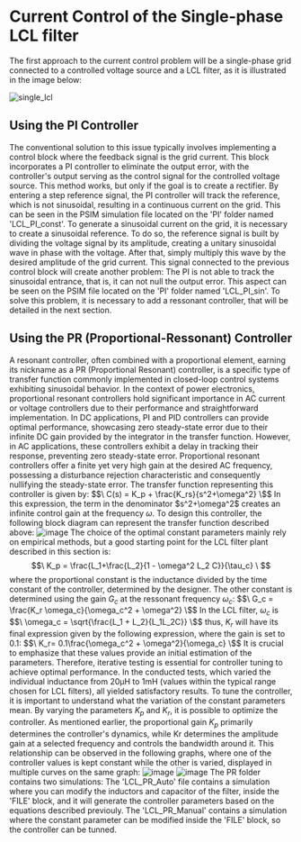 # Current Control of the Single-phase LCL filter
The first approach to the current control problem will be a single-phase grid connected to a controlled voltage source and a LCL filter, as it is illustrated in the image below:

  ![single_lcl](https://github.com/gustavoauler/grid-connected-inverters-control/assets/113851430/227fcbe4-3f52-40aa-acbc-0afda81a5302)

## Using the PI Controller
The conventional solution to this issue typically involves implementing a control block where the feedback signal is the grid current. This block incorporates a PI controller to eliminate the output error, with the controller's output serving as the control signal for the controlled voltage source. This method works, but only if the goal is to create a rectifier. By entering a step reference signal, the PI controller will track the reference, which is not sinusoidal, resulting in a continuous current on the grid. This can be seen in the PSIM simulation file located on the 'PI' folder named 'LCL_PI_const'.
To generate a sinusoidal current on the grid, it is necessary to create a sinusoidal reference. To do so, the reference signal is built by dividing the voltage signal by its amplitude, creating a unitary sinusoidal wave in phase with the voltage. After that, simply multiply this wave by the desired amplitude of the grid current. This signal connected to the previous control block will create another problem: The PI is not able to track the sinusoidal entrance, that is, it can not null the output error. This aspect can be seen on the PSIM file located on the 'PI' folder named 'LCL_PI_sin'. To solve this problem, it is necessary to add a ressonant controller, that will be detailed in the next section.
## Using the PR (Proportional-Ressonant) Controller
A resonant controller, often combined with a proportional element, earning its nickname as a PR (Proportional Resonant) controller, is a specific type of transfer function commonly implemented in closed-loop control systems exhibiting sinusoidal behavior.
In the context of power electronics, proportional resonant controllers hold significant importance in AC current or voltage controllers due to their performance and straightforward implementation.
In DC applications, PI and PID controllers can provide optimal performance, showcasing zero steady-state error due to their infinite DC gain provided by the integrator in the transfer function. However, in AC applications, these controllers exhibit a delay in tracking their response, preventing zero steady-state error.
Proportional resonant controllers offer a finite yet very high gain at the desired AC frequency, possessing a disturbance rejection characteristic and consequently nullifying the steady-state error. The transfer function representing this controller is given by:
$$\ C(s) = K_p + \frac{K_rs}{s^2+\omega^2} \$$
In this expression, the term in the denominator $s^2+\omega^2\$ creates an infinite control gain at the frequency $\omega$.
To design this controller, the following block diagram can represent the transfer function described above:
![image](https://github.com/gustavoauler/grid-connected-inverters-control/assets/113851430/ffc495bb-a47a-4877-b2d4-4163a73a6796)
The choice of the optimal constant parameters mainly rely on empirical methods, but a good starting point for the LCL filter plant described in this section is:
$$\ K_p = \frac{L_1+\frac{L_2}{1 - \omega^2 L_2 C}}{\tau_c} \ $$
where the proportional constant is the inductance divided by the time constant of the controller, determined by the designer.
The other constant is determined using the gain $G_c$ at the ressonant frequency $\omega_c$:
$$\ G_c = \frac{K_r \omega_c}{\omega_c^2 + \omega^2} \$$
In the LCL filter,  $\omega_c$ is 
$$\ \omega_c = \sqrt{\frac{L_1 + L_2}{L_1L_2C}} \$$ 
thus, $K_r$ will have its final expression given by the following expression, where the gain is set to 0.1:
$$\ K_r= 0.1\frac{\omega_c^2 + \omega^2}{\omega_c} \$$
It is crucial to emphasize that these values provide an initial estimation of the parameters. Therefore, iterative testing is essential for controller tuning to achieve optimal performance. In the conducted tests, which varied the individual inductance from 20µH to 1mH (values within the typical range chosen for LCL filters), all yielded satisfactory results.
To tune the controller, it is important to understand what the variation of the constant parameters mean. By varying the parameters $K_p$ and $K_r$, it is possible to optimize the controller. As mentioned earlier, the proportional gain $K_p$ primarily determines the controller's dynamics, while Kr determines the amplitude gain at a selected frequency and controls the bandwidth around it. This relationship can be observed in the following graphs, where one of the controller values is kept constant while the other is varied, displayed in multiple curves on the same graph:
![image](https://github.com/gustavoauler/grid-connected-inverters-control/assets/113851430/3be273c2-a048-49d3-ac41-0d013c1cfda0)
![image](https://github.com/gustavoauler/grid-connected-inverters-control/assets/113851430/afccf4fd-b79f-4b1a-a598-1fd723bee45a)
The PR folder contains two simulations: The 'LCL_PR_Auto' file contains a simulation where you can modify the inductors and capacitor of the filter, inside the 'FILE' block, and it will generate the controller parameters based on the equations described previouly. The 'LCL_PR_Manual' contains a simulation where the constant parameter can be modified inside the 'FILE' block, so the controller can be tunned.

